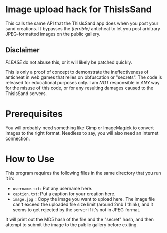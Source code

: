 # Image upload hack for ThisIsSand
This calls the same API that the ThisIsSand app does when you post your sand creations. It bypasses the *(terrible)* anticheat to let you post arbitrary JPEG-formatted images on the public gallery.

## Disclaimer
_PLEASE_ do not abuse this, or it will likely be patched quickly.

This is only a proof of concept to demonstrate the ineffectiveness of anticheat in web games that relies on obfuscation or "secrets". The code is released for educational purposes only. I am *NOT* responsible in *ANY* way for the misuse of this code, or for any resulting damages caused to the ThisIsSand servers.

# Prerequisites
You will probably need something like Gimp or ImageMagick to convert images to the right format. Needless to say, you will also need an Internet connection.

# How to Use
This program requires the following files in the same directory that you run it in:
- `username.txt`: Put any username here.
- `caption.txt`: Put a caption for your creation here.
- `image.jpg `: Copy the image you want to upload here. The image file can't exceed the uploaded file size limit (around 2mb I think), and it seems to get rejected by the server if it's not in JPEG format.

It will print out the MD5 hash of the file and the "secret" hash, and then attempt to submit the image to the public gallery before exiting.
